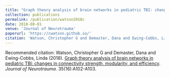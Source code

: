 ```yaml
---
title: "Graph theory analysis of brain networks in pediatric TBI: changes in connectivity strength, modularity, and efficiency"
collection: publications
permalink: /publication/watson2018c
date: 2018-08-01
venue: 'Journal of Neurotrauma'
paperurl: 'https://cwatson.github.io/'
citation: 'Watson, Christopher G and Demaster, Dana and Ewing-Cobbs, Linda (2018). <u>Graph theory analysis of brain networks in pediatric TBI: changes in connectivity strength, modularity, and efficiency</u>. <i>Journal of Neurotrauma</i>. 35(16):A102-A103.'
---
```

Recommended citation: Watson, Christopher G and Demaster, Dana and Ewing-Cobbs, Linda (2018). <u>Graph theory analysis of brain networks in pediatric TBI: changes in connectivity strength, modularity, and efficiency</u>. <i>Journal of Neurotrauma</i>. 35(16):A102-A103.